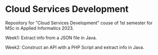 # Cloud Services Development
Repository for "Cloud Services Development" couse of 1st semester for MSc in Applied Informatics 2023.

  Week1: Extract info from a JSON file in Java.
  
  Week2: Construct an API with a PHP Script and extract info in Java.

